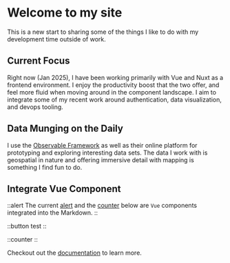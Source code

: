 # Welcome to my site

This is a new start to sharing some of the things I like to do with my development time outside of work.

## Current Focus

Right now (Jan 2025), I have been working primarily with Vue and Nuxt as a frontend environment. I enjoy the productivity boost that the two offer, and feel more fluid when moving around in the component landscape. I aim to integrate some of my recent work around authentication, data visualization, and devops tooling.

## Data Munging on the Daily

I use the [Observable Framework]() as well as their online platform for prototyping and exploring interesting data sets. The data I work with is geospatial in nature and offering immersive detail with mapping is something I find fun to do.

## Integrate Vue Component

::alert
The current [alert](https://github.com/larbish/starter/blob/content/app/components/Alert.vue) and the [counter](https://github.com/larbish/starter/blob/content/app/components/Counter.vue) below are `Vue` components integrated into the Markdown.
::

::button
test
::

::counter
::

Checkout out the [documentation](https://content.nuxt.com/docs/getting-started) to learn more.
